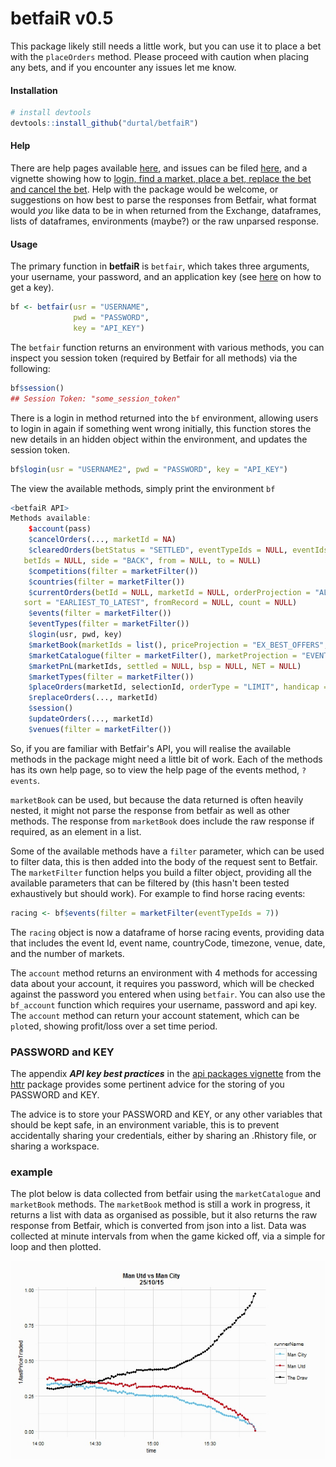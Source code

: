 betfaiR v0.5
=======

This package likely still needs a little work, but you can use it to place a bet with the `placeOrders` method.  Please proceed with caution when placing any bets, and if you encounter any issues let me know.

#### Installation

```R
# install devtools
devtools::install_github("durtal/betfaiR")
```

#### Help

There are help pages available [here](http://durtal.github.io/betfaiR/), and issues can be filed [here](https://github.com/durtal/betfaiR/issues), and a vignette showing how to [login, find a market, place a bet, replace the bet and cancel the bet](http://durtal.github.io/betfaiR/vignette_one.html).  Help with the package would be welcome, or suggestions on how best to parse the responses from Betfair, what format would _you_ like data to be in when returned from the Exchange, dataframes, lists of dataframes, environments (maybe?) or the raw unparsed response.

#### Usage

The primary function in **betfaiR** is `betfair`, which takes three arguments, your username, your password, and an application key (see [here](https://api.developer.betfair.com/services/webapps/docs/display/1smk3cen4v3lu3yomq5qye0ni/Application+Keys) on how to get a key).

```R
bf <- betfair(usr = "USERNAME",
              pwd = "PASSWORD",
              key = "API_KEY")
```

The `betfair` function returns an environment with various methods, you can inspect you session token (required by Betfair for all methods) via the following:

```R
bf$session()
## Session Token: "some_session_token"
```

There is a login in method returned into the `bf` environment, allowing users to login in again if something went wrong initially, this function stores the new details in an hidden object within the environment, and updates the session token.

```R
bf$login(usr = "USERNAME2", pwd = "PASSWORD", key = "API_KEY")
```

The view the available methods, simply print the environment `bf`

```R
<betfaiR API>
Methods available:
    $account(pass)
    $cancelOrders(..., marketId = NA)
    $clearedOrders(betStatus = "SETTLED", eventTypeIds = NULL, eventIds = NULL, marketIds = NULL, runnerIds = NULL,
   betIds = NULL, side = "BACK", from = NULL, to = NULL)
    $competitions(filter = marketFilter())
    $countries(filter = marketFilter())
    $currentOrders(betId = NULL, marketId = NULL, orderProjection = "ALL", from = NULL, to = NULL, orderBy = "BY_BET",
   sort = "EARLIEST_TO_LATEST", fromRecord = NULL, count = NULL)
    $events(filter = marketFilter())
    $eventTypes(filter = marketFilter())
    $login(usr, pwd, key)
    $marketBook(marketIds = list(), priceProjection = "EX_BEST_OFFERS", orderProjection = "EXECUTABLE", matchProjection = "NO_ROLLUP")
    $marketCatalogue(filter = marketFilter(), marketProjection = "EVENT", sort = NULL, maxResults = 1, keepRules = FALSE)
    $marketPnL(marketIds, settled = NULL, bsp = NULL, NET = NULL)
    $marketTypes(filter = marketFilter())
    $placeOrders(marketId, selectionId, orderType = "LIMIT", handicap = NULL, side = "BACK", order = limitOrder())
    $replaceOrders(..., marketId)
    $session()
    $updateOrders(..., marketId)
    $venues(filter = marketFilter())
```

So, if you are familiar with Betfair's API, you will realise the available methods in the package might need a little bit of work.  Each of the methods has its own help page, so to view the help page of the events method, `?events`.

`marketBook` can be used, but because the data returned is often heavily nested, it might not parse the response from betfair as well as other methods.  The response from `marketBook` does include the raw response if required, as an element in a list.

Some of the available methods have a `filter` parameter, which can be used to filter data, this is then added into the body of the request sent to Betfair.  The `marketFilter` function helps you build a filter object, providing all the available parameters that can be filtered by (this hasn't been tested exhaustively but should work).  For example to find horse racing events:

```R
racing <- bf$events(filter = marketFilter(eventTypeIds = 7))
```

The `racing` object is now a dataframe of horse racing events, providing data that includes the event Id, event name, countryCode, timezone, venue, date, and the number of markets.

The `account` method returns an environment with 4 methods for accessing data about your account, it requires you password, which will be checked against the password you entered when using `betfair`.  You can also use the `bf_account` function which requires your username, password and api key.  The `account` method can return your account statement, which can be `plot`ed, showing profit/loss over a set time period.

### PASSWORD and KEY

The appendix **_API key best practices_** in the [api packages vignette](https://cran.r-project.org/web/packages/httr/vignettes/api-packages.html) from the [httr](https://github.com/hadley/httr) package provides some pertinent advice for the storing of you PASSWORD and KEY.

The advice is to store your PASSWORD and KEY, or any other variables that should be kept safe, in an environment variable, this is to prevent accidentally sharing your credentials, either by sharing an .Rhistory file, or sharing a workspace.

### example

The plot below is data collected from betfair using the `marketCatalogue` and `marketBook` methods.  The `marketBook` method is still a work in progress, it returns a list with data as organised as possible, but it also returns the raw response from Betfair, which is converted from json into a list.  Data was collected at minute intervals from when the game kicked off, via a simple for loop and then plotted.

![](manchester-derby.jpeg)
